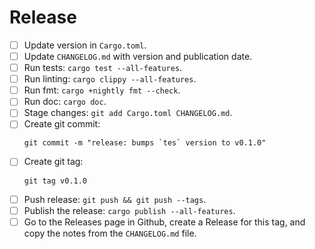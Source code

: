 # Release

- [ ] Update version in `Cargo.toml`.
- [ ] Update `CHANGELOG.md` with version and publication date.
- [ ] Run tests: `cargo test --all-features`.
- [ ] Run linting: `cargo clippy --all-features`.
- [ ] Run fmt: `cargo +nightly fmt --check`.
- [ ] Run doc: `cargo doc`.
- [ ] Stage changes: `git add Cargo.toml CHANGELOG.md`.
- [ ] Create git commit:
  ```
  git commit -m "release: bumps `tes` version to v0.1.0"
  ```
- [ ] Create git tag:
  ```
  git tag v0.1.0
  ```
- [ ] Push release: `git push && git push --tags`.
- [ ] Publish the release: `cargo publish --all-features`.
- [ ] Go to the Releases page in Github, create a Release for this tag, and
      copy the notes from the `CHANGELOG.md` file.
